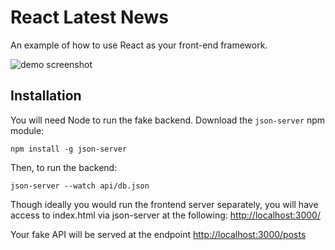 # React Latest News

An example of how to use React as your front-end framework.

![demo screenshot](demo.png)

## Installation

You will need Node to run the fake backend. Download the `json-server` npm module:

```
npm install -g json-server
```

Then, to run the backend:

```
json-server --watch api/db.json
```

Though ideally you would run the frontend server separately, you will have access to index.html via json-server at the following: <http://localhost:3000/>

Your fake API will be served at the endpoint <http://localhost:3000/posts>
